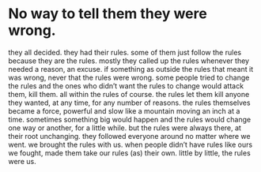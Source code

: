 # No way to tell them they were wrong.

they all decided. they had their rules. some of them just follow the rules because they are the rules. mostly they called up the rules whenever they needed a reason, an excuse. if something as outside the rules that meant it was wrong, never that the rules were wrong. some people tried to change the rules and the ones who didn’t want the rules to change would attack them, kill them. all within the rules of course. the rules let them kill anyone they wanted, at any time, for any number of reasons. the rules themselves became a force, powerful and slow like a mountain moving an inch at a time. sometimes something big would happen and the rules would change one way or another, for a little while. but the rules were always there, at their root unchanging. they followed everyone around no matter where we went. we brought the rules with us. when people didn’t have rules like ours we fought, made them take our rules (as) their own. little by little, the rules were us. 
